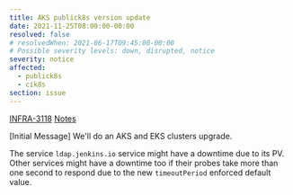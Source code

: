 ```yaml
---
title: AKS publick8s version update
date: 2021-11-25T08:00:00-00:00
resolved: false
# resolvedWhen: 2021-06-17T09:45:00-00:00
# Possible severity levels: down, disrupted, notice
severity: notice
affected:
  - publick8s
  - cik8s
section: issue
---
```


[INFRA-3118](https://issues.jenkins.io/browse/INFRA-3118)
[Notes](https://hackmd.io/DIOeeOYVTm6pJeh_dJ9X_A?view)

[Initial Message]
We'll do an AKS and EKS clusters upgrade.

The service `ldap.jenkins.io` service might have a downtime due to its PV.  
Other services might have a downtime too if their probes take more than one second to respond due to the new `timeoutPeriod` enforced default value.
